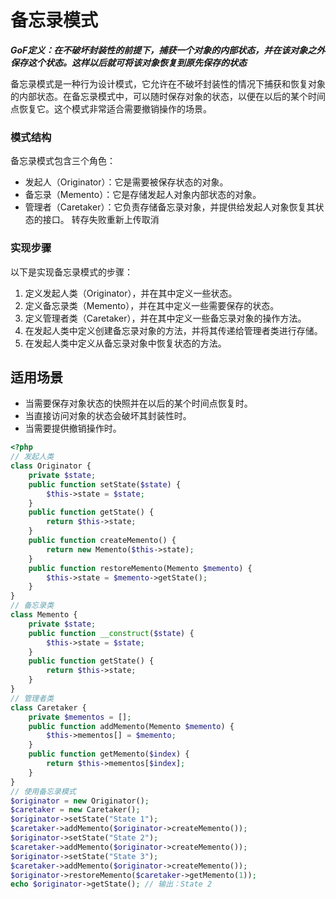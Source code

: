 # 备忘录模式

***GoF定义：在不破坏封装性的前提下，捕获一个对象的内部状态，并在该对象之外保存这个状态。这样以后就可将该对象恢复到原先保存的状态***

备忘录模式是一种行为设计模式，它允许在不破坏封装性的情况下捕获和恢复对象的内部状态。在备忘录模式中，可以随时保存对象的状态，以便在以后的某个时间点恢复它。这个模式非常适合需要撤销操作的场景。

### 模式结构

备忘录模式包含三个角色：

- 发起人（Originator）：它是需要被保存状态的对象。
- 备忘录（Memento）：它是存储发起人对象内部状态的对象。
- 管理者（Caretaker）：它负责存储备忘录对象，并提供给发起人对象恢复其状态的接口。 转存失败重新上传取消

### 实现步骤

以下是实现备忘录模式的步骤：

1. 定义发起人类（Originator），并在其中定义一些状态。
2. 定义备忘录类（Memento），并在其中定义一些需要保存的状态。
3. 定义管理者类（Caretaker），并在其中定义一些备忘录对象的操作方法。
4. 在发起人类中定义创建备忘录对象的方法，并将其传递给管理者类进行存储。
5. 在发起人类中定义从备忘录对象中恢复状态的方法。

## 适用场景

- 当需要保存对象状态的快照并在以后的某个时间点恢复时。
- 当直接访问对象的状态会破坏其封装性时。
- 当需要提供撤销操作时。

```php
<?php
// 发起人类
class Originator {
    private $state;
    public function setState($state) {
        $this->state = $state;
    }
    public function getState() {
        return $this->state;
    }
    public function createMemento() {
        return new Memento($this->state);
    }
    public function restoreMemento(Memento $memento) {
        $this->state = $memento->getState();
    }
}
// 备忘录类
class Memento {
    private $state;
    public function __construct($state) {
        $this->state = $state;
    }
    public function getState() {
        return $this->state;
    }
}
// 管理者类
class Caretaker {
    private $mementos = [];
    public function addMemento(Memento $memento) {
        $this->mementos[] = $memento;
    }
    public function getMemento($index) {
        return $this->mementos[$index];
    }
}
// 使用备忘录模式
$originator = new Originator();
$caretaker = new Caretaker();
$originator->setState("State 1");
$caretaker->addMemento($originator->createMemento());
$originator->setState("State 2");
$caretaker->addMemento($originator->createMemento());
$originator->setState("State 3");
$caretaker->addMemento($originator->createMemento());
$originator->restoreMemento($caretaker->getMemento(1));
echo $originator->getState(); // 输出：State 2
```
